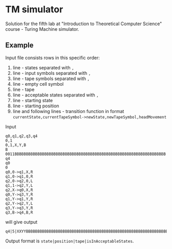 TM simulator
==============

Solution for the fifth lab at "Introduction to Theoretical Computer Science" course - Turing Machine simulator.

Example
------

Input file consists rows in this specific order:

1. line - states separated with `,`
2. line - input symbols separated with `,`
3. line - tape symbols separated with `,`
4. line - empty cell symbol
5. line - tape
6. line - acceptable states separated with `,`
7. line - starting state
8. line - starting position
9. line and following lines - transition function in format 
   `currentState,currentTapeSymbol->newState,newTapeSymbol,headMovement`

Input

    q0,q1,q2,q3,q4
    0,1
    0,1,X,Y,B
    B
    0011BBBBBBBBBBBBBBBBBBBBBBBBBBBBBBBBBBBBBBBBBBBBBBBBBBBBBBBBBBBBBBBBBB
    q4
    q0
    0
    q0,0->q1,X,R
    q1,0->q1,0,R
    q2,0->q2,0,L
    q1,1->q2,Y,L
    q2,X->q0,X,R
    q0,Y->q3,Y,R
    q1,Y->q1,Y,R
    q2,Y->q2,Y,L
    q3,Y->q3,Y,R
    q3,B->q4,B,R

will give output

    q4|5|XXYYBBBBBBBBBBBBBBBBBBBBBBBBBBBBBBBBBBBBBBBBBBBBBBBBBBBBBBBBBBBBBBBBBB|1

Output format is `state|position|tape|isInAcceptableStates`.
